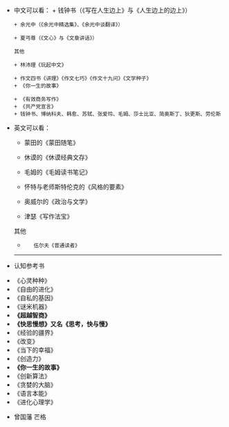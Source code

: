 * 中文可以看：
      + 钱钟书（《写在人生边上》与《人生边上的边上》）
      
      + 余光中（《余光中精选集》、《余光中谈翻译》）
      
      + 夏丏尊（《文心》与《文章讲话》）
 
      其他
      
      + 林沛理《玩起中文》
      
      + 作文四书《讲理》《作文七巧》《作文十九问》《文学种子》
      + 《你一生的故事》
      
      + 《有效商务写作》      
      + 《共产党宣言》
      + 钱钟书、博纳科夫、韩愈、苏轼、张爱玲、毛姆、莎士比亚、简奥斯丁、狄更斯、劳伦斯
      
 
 *  英文可以看：
       
       + 蒙田的《蒙田随笔》
       
       + 休谟的《休谟经典文存》
       
       + 毛姆的《毛姆读书笔记》
       
       + 怀特与老师斯特伦克的《风格的要素》
       
       + 奥威尔的《政治与文学》
       
       + 津瑟《写作法宝》
 
       其他
       +        伍尔夫《普通读者》
      
      ---
 * 认知参考书
  - 《心灵种种》
  - 《自由的进化》
  - 《自私的基因》
  - 《谜米机器》
  - **《超越智商》**
  - **《快思慢想》又名《思考，快与慢》**
  - 《经验的疆界》
  - 《改变》
  - 《当下的幸福》
  - 《创造力》
  - **《你一生的故事》**
  - 《创新算法》
  - 《贪婪的大脑》
  - 《语言本能》
  - 《进化心理学》
* 曾国藩 芒格
